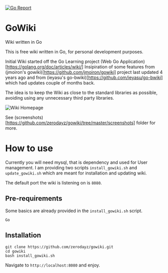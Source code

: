 [![Go Report](https://goreportcard.com/badge/github.com/zerodayz/gowiki)](https://goreportcard.com/badge/github.com/zerodayz/gowiki)

# GoWiki

Wiki written in Go

This is free wiki written in Go, for personal development purposes. 

Initial Wiki started off the Go Learning project (Web Go Application)[https://golang.org/doc/articles/wiki/]
Insipiration of some features from (jmoiron's gowiki)[https://github.com/jmoiron/gowiki] project last updated 4 years ago and from (ieyasu's go-bwiki)[https://github.com/ieyasu/go-bwiki] which had updates couple of months back.

The idea is to keep the Wiki as close to the standard libraries as possible, avoiding using any unnecessary third party libraries.

![Wiki Homepage](https://github.com/zerodayz/gowiki/blob/master/screenshots/WikiHome.png?raw=true)

See (screenshots)[https://github.com/zerodayz/gowiki/tree/master/screenshots] folder for more.

# How to use

Currently you will need mysql, that is dependency and used for User management. I am providing two scripts `install_gowiki.sh` and `update_gowiki.sh` which are meant for installation and updating wiki.

The default port the wiki is listening on is `8080`.

## Pre-requirements
Some basics are already provided in the `install_gowiki.sh` script.
~~~
Go
~~~

## Installation
~~~
git clone https://github.com/zerodayz/gowiki.git
cd gowiki
bash install_gowiki.sh
~~~

Navigate to `http://localhost:8080` and enjoy.
